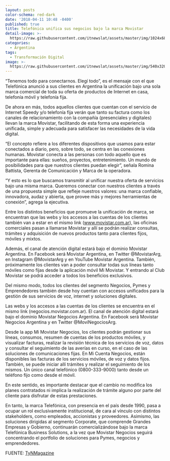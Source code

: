 ```yaml
---
layout: posts
color-schema: red-dark
date: '2018-04-11 10:48 -0400'
published: true
title: Telefónica unifica sus negocios bajo la marca Movistar
detail-image: >-
  https://raw.githubusercontent.com/itnewslat/assets/master/img/1024x680/MovistarARGg.jpg
categories:
  - Argentina
tags:
  - Transformación Digital
image: >-
  https://raw.githubusercontent.com/itnewslat/assets/master/img/540x320/MovistarARGp.jpg
---
```

“Tenemos todo para conectarnos. Elegí todo”, es el mensaje con el que Telefónica anunció a sus clientes en Argentina la unificación bajo una sola marca comercial de toda su oferta de productos de Internet en casa, telefonía móvil y telefonía fija.

De ahora en más, todos aquellos clientes que cuentan con el servicio de Internet Speedy y/o telefonía fija verán que tanto su factura como los canales de relacionamiento con la compañía (presenciales y digitales) llevan la marca Movistar, facilitando de esta forma una experiencia unificada, simple y adecuada para satisfacer las necesidades de la vida digital.

“El concepto refiere a los diferentes dispositivos que usamos para estar conectados a diario, pero, sobre todo, se centra en las conexiones humanas. Movistar conecta a las personas con todo aquello que es importante para ellas: sueños, proyectos, entretenimiento. Un mundo de posibilidades para que nuestros clientes puedan elegir”, señala Romina Battista, Gerenta de Comunicación y Marca de la operadora.

“Y esto es lo que buscamos transmitir al unificar nuestra oferta de servicios bajo una misma marca. Queremos conectar con nuestros clientes a través de una propuesta simple que refleje nuestros valores: una marca confiable, innovadora, audaz y abierta, que provee más y mejores herramientas de conexión”, agrega la ejecutiva.

Entre los distintos beneficios que promueve la unificación de marca, se encuentran que las webs y los accesos a las cuentas de los clientes también van a estar en el mismo link (www.movistar.com.ar), las oficinas comerciales pasan a llamarse Movistar y allí se podrán realizar consultas, trámites y adquisición de nuevos productos tanto para clientes fijos, móviles y mixtos.

Además, el canal de atención digital estará bajo el dominio Movistar Argentina. En Facebook será Movistar Argentina, en Twitter @MovistarArg, en Instagram @MovistarArg y en YouTube Movistar Argentina. También, próximamente los clientes van a poder consultar todas sus líneas tanto móviles como fijas desde la aplicación móvil Mi Movistar. Y entrando al Club Movistar se podrá acceder a todos los beneficios exclusivos.

Del mismo modo, todos los clientes del segmento Negocios, Pymes y Emprendedores también desde hoy cuentan con accesos unificados para la gestión de sus servicios de voz, internet y soluciones digitales.

Las webs y los accesos a las cuentas de los clientes se encuentra en el mismo link (negocios.movistar.com.ar). El canal de atención digital estará bajo el dominio Movistar Negocios Argentina. En Facebook será Movistar Negocios Argentina y en Twitter @MoviNegociosArg.

Desde la app Mi Movistar Negocios, los clientes podrán gestionar sus líneas, consumos, resumen de cuentas de los productos móviles, y visualizar facturas, realizar la revisión técnica de los servicios de voz, datos y consultar el seguimiento de las averías en curso, en el caso de las soluciones de comunicaciones fijas. En Mi Cuenta Negocios, están disponibles las facturas de los servicios móviles, de voz y datos fijos. También, se puede iniciar allí trámites y realizar el seguimiento de los mismos. Un único canal telefónico (0800-333-9000) tanto desde un teléfono fijo como desde el móvil.

En este sentido, es importante destacar que el cambio no modifica los planes contratados ni implica la realización de trámite alguno por parte del cliente para disfrutar de estas prestaciones.

En tanto, la marca Telefónica, con presencia en el país desde 1990, pasa a ocupar un rol exclusivamente institucional, de cara al vínculo con distintos stakeholders, como empleados, accionistas y proveedores. Asimismo, las soluciones dirigidas al segmento Corporate, que comprende Grandes Empresas y Gobierno, continuarán comercializándose bajo la marca Telefónica Business Solutions, a la vez que Movistar Negocios seguirá concentrando el portfolio de soluciones para Pymes, negocios y emprendedores.

FUENTE: [TyNMagazine](http://www.tynmagazine.com/telefonica-unifica-sus-negocios-bajo-la-marca-movistar/)
